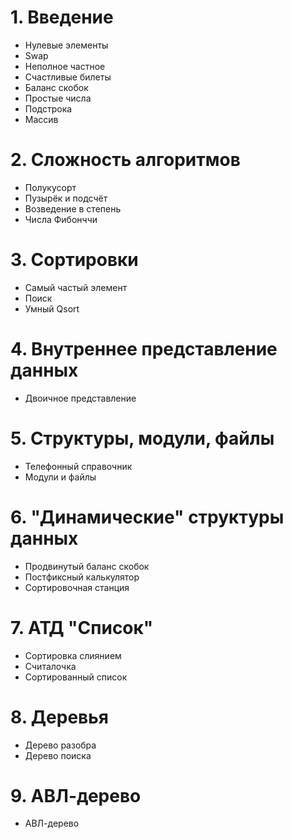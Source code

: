 # 1. Введение
   - Нулевые элементы 
   - Swap
   - Неполное частное
   - Счастливые билеты
   - Баланс скобок
   - Простые числа
   - Подстрока
   - Массив
# 2. Сложность алгоритмов
   - Полукусорт
   - Пузырёк и подсчёт
   - Возведение в степень
   - Числа Фибонччи
# 3. Сортировки
   - Самый частый элемент
   - Поиск
   - Умный Qsort
# 4. Внутреннее представление данных
   - Двоичное представление
# 5. Структуры, модули, файлы
   - Телефонный справочник
   - Модули и файлы
# 6. "Динамические" структуры данных
   - Продвинутый баланс скобок
   - Постфиксный калькулятор
   - Сортировочная станция
# 7. АТД "Список"
   - Сортировка слиянием
   - Считалочка
   - Сортированный список
# 8. Деревья
   - Дерево разобра
   - Дерево поиска
# 9. АВЛ-дерево
   - АВЛ-дерево   
